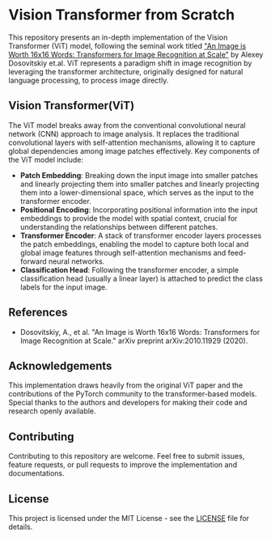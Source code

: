 # Vision Transformer from Scratch

This repository presents an in-depth implementation of the Vision Transformer (ViT) model, following the seminal work titled ["An Image is Worth 16x16 Words: Transformers for Image Recognition at Scale"](https://arxiv.org/abs/2010.11929) by Alexey Dosovitskiy et.al. ViT represents a paradigm shift in image recognition by leveraging the transformer architecture, originally designed for natural language processing, to process image directly.

## Vision Transformer(ViT)

The ViT model breaks away from the conventional convolutional neural network (CNN) approach to image analysis. It replaces the traditional convolutional layers with self-attention mechanisms, allowing it to capture global dependencies among image patches effectively. Key components of the ViT model include:

* **Patch Embedding**: Breaking down the input image into smaller patches and linearly projecting them into smaller patches and linearly projecting them into a lower-dimensional space, which serves as the input to the transformer encoder.
* **Positional Encoding**: Incorporating positional information into the input embeddings to provide the model with spatial context, crucial for understanding the relationships between different patches.
* **Transformer Encoder**: A stack of transformer encoder layers processes the patch embeddings, enabling the model to capture both local and global image features through self-attention mechanisms and feed-forward neural networks.
* **Classification Head**: Following the transformer encoder, a simple classification head (usually a linear layer) is attached to predict the class labels for the input image.

## References

* Dosovitskiy, A., et al. "An Image is Worth 16x16 Words: Transformers for Image Recognition at Scale." arXiv preprint arXiv:2010.11929 (2020).

## Acknowledgements

This implementation draws heavily from the original ViT paper and the contributions of the PyTorch community to the transformer-based models. Special thanks to the authors and developers for making their code and research openly available.

## Contributing

Contributing to this repository are welcome. Feel free to submit issues, feature requests, or pull requests to improve the implementation and documentations.

## License

This project is licensed under the MIT License - see the [LICENSE](LICENSE) file for details.